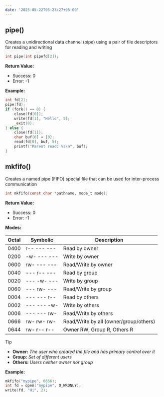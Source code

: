```yaml
---
date: '2025-05-22T05:23:27+05:00'
---
```

## pipe()
Creates a unidirectional data channel (pipe) using a pair of file descriptors for reading and writing
```c
int pipe(int pipefd[2]);
```
**Return Value:**
* Success: 0
* Error: -1

**Example:**
```c
int fd[2];
pipe(fd);
if (fork() == 0) {
    close(fd[0]);
    write(fd[1], "Hello", 5);
    _exit(0);
} else {
    close(fd[1]);
    char buf[6] = {0};
    read(fd[0], buf, 5);
    printf("Parent read: %s\n", buf);
}
```

## mkfifo()
Creates a named pipe (FIFO) special file that can be used for inter-process communication
```c
int mkfifo(const char *pathname, mode_t mode);
```
**Return Value:**
* Success: 0
* Error: -1

**Modes:**

| Octal | Symbolic    | Description                            |
| ----- | ----------- | -------------------------------------- |
| 0400  | r-- --- --- | Read by owner                          |
| 0200  | -w- --- --- | Write by owner                         |
| 0600  | rw- --- --- | Read/Write by owner                    |
| 0040  | --- r-- --- | Read by group                          |
| 0020  | --- -w- --- | Write by group                         |
| 0060  | --- rw- --- | Read/Write by group                    |
| 0004  | --- --- r-- | Read by others                         |
| 0002  | --- --- -w- | Write by others                        |
| 0006  | --- --- rw- | Read/Write by others                   |
| 0666  | rw- rw- rw- | Read/Write by all (owner/group/others) |
| 0644  | rw- r-- r-- | Owner RW, Group R, Others R            |

> [!TIP]
> - **Owner:** *The user who created the file and has primary control over it*
> - **Group:** *Set of different users*
> - **Others:** *Users neither owner nor group*


**Example:**
```c
mkfifo("mypipe", 0666);
int fd = open("mypipe", O_WRONLY);
write(fd, "Hi", 2);
```
